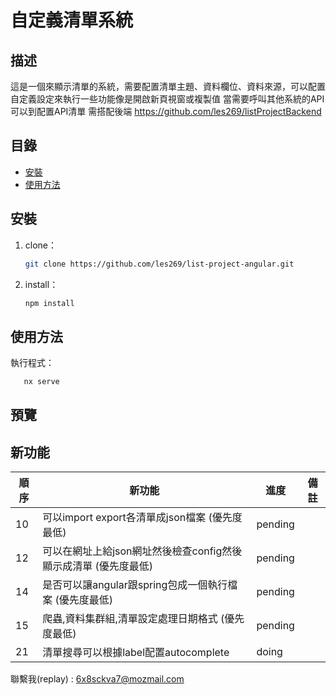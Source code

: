 # 自定義清單系統

## 描述

這是一個來顯示清單的系統，需要配置清單主題、資料欄位、資料來源，可以配置自定義設定來執行一些功能像是開啟新頁視窗或複製值
當需要呼叫其他系統的API可以到配置API清單
需搭配後端 https://github.com/les269/listProjectBackend

## 目錄

- [安裝](#安裝)
- [使用方法](#使用方法)

## 安裝

1. clone：
   ```bash
   git clone https://github.com/les269/list-project-angular.git
   ```
2. install：
   ```bash
   npm install
   ```

## 使用方法

執行程式：

```bash
   nx serve
```

## 預覽

## 新功能

| 順序 | 新功能                                                          | 進度    | 備註 |
| ---- | --------------------------------------------------------------- | ------- | ---- |
| 10   | 可以import export各清單成json檔案 (優先度最低)                  | pending |      |
| 12   | 可以在網址上給json網址然後檢查config然後顯示成清單 (優先度最低) | pending |      |
| 14   | 是否可以讓angular跟spring包成一個執行檔案 (優先度最低)          | pending |      |
| 15   | 爬蟲,資料集群組,清單設定處理日期格式 (優先度最低)               | pending |      |
| 21   | 清單搜尋可以根據label配置autocomplete                           | doing   |      |

聯繫我(replay) : 6x8sckva7@mozmail.com
